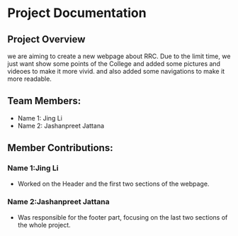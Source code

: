 # Project Documentation

## Project Overview

we are aiming to create a new webpage about RRC. Due to the limit time, we just want show some points of the College and
added some pictures and videoes to make it more vivid. and also added some navigations to make it more readable. 

## Team Members:

-   Name 1: Jing Li
-   Name 2: Jashanpreet Jattana

## Member Contributions:

### Name 1:Jing Li

-   Worked on the Header and the first two sections of the webpage.

### Name 2:Jashanpreet Jattana

-   Was responsible for the footer part, focusing on the last two sections of the whole project.
